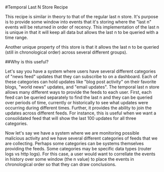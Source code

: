 #Temporal Last N Store Recipe

This recipe is similar in theory to that of the regular last n store. It's purpose is to provide some window into events that it's storing where the "last n" events will be returned in order of recency. This implementation of the last n is unique in that it will keep all data but allows the last n to be queried with a time range. 

Another unique property of this store is that it allows the last n to be queried (still in chronological order) across several different groups). 

##Why is this useful?

Let's say you have a system where users have several different categories of "news feed" updates that they can subscribe to on a dashboard. Each of these categories can hold updates like "blog post activity" on their favorite blogs, "world news" updates, and "email updates". The temporal last n store allows many different ways to provide the feeds to each user. First, each feed can be queried separately to find the last n and they can be queried over periods of time, currently or historically to see what updates were occurring during different times. Further, it provides the ability to join the updates across different feeds. For instance, this is useful when we want a consolidated feed that will show the last 100 updates for all three categories. 

Now let's say we have a system where we are monitoring possible malicious activity and we have several different categories of feeds that we are collecting. Perhaps some categories can be systems themselves providing the feeds. Some categories may be specific data types (router logs vs http logs). For this case, a user would want to correllate the events in history over some window (the n value) to place the events in chronological order so that they can draw conclusions.



